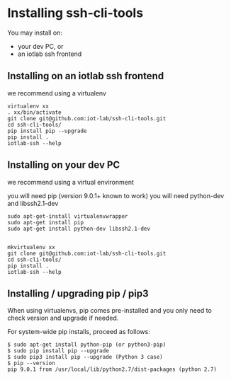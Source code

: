 Installing ssh-cli-tools
========================

You may install on:
- your dev PC, or
- an iotlab ssh frontend


Installing on an iotlab ssh frontend
------------------------------------

we recommend using a virtualenv

	virtualenv xx
	. xx/bin/activate
	git clone git@github.com:iot-lab/ssh-cli-tools.git
	cd ssh-cli-tools/
	pip install pip --upgrade
	pip install .
	iotlab-ssh --help


Installing on your dev PC
-------------------------

we recommend using a virtual environment

you will need pip (version 9.0.1+ known to work)
you will need python-dev and libssh2.1-dev

	sudo apt-get-install virtualenvwrapper
	sudo apt-get install pip
	sudo apt-get install python-dev libssh2.1-dev


	mkvirtualenv xx
	git clone git@github.com:iot-lab/ssh-cli-tools.git
	cd ssh-cli-tools/
	pip install .
	iotlab-ssh --help


Installing / upgrading pip / pip3
---------------------------------

When using virtualenvs, pip comes pre-installed
and you only need to check version and upgrade if needed.

For system-wide pip installs, proceed as follows:
```
$ sudo apt-get install python-pip (or python3-pip)
$ sudo pip install pip --upgrade
$ sudo pip3 install pip --upgrade (Python 3 case)
$ pip --version
pip 9.0.1 from /usr/local/lib/python2.7/dist-packages (python 2.7)
```
